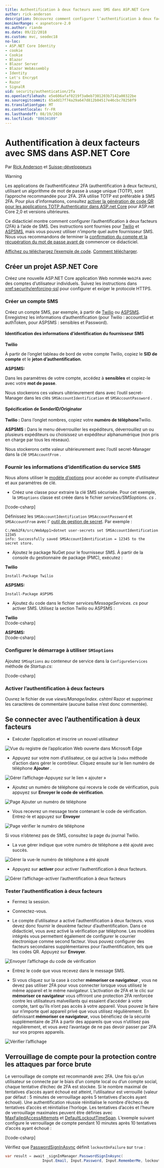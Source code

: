 ```yaml
---
title: Authentification à deux facteurs avec SMS dans ASP.NET Core
author: rick-anderson
description: Découvrez comment configurer l’authentification à deux facteurs (2FA) avec une application ASP.NET Core.
monikerRange: < aspnetcore-2.0
ms.author: riande
ms.date: 09/22/2018
ms.custom: mvc, seodec18
no-loc:
- ASP.NET Core Identity
- cookie
- Cookie
- Blazor
- Blazor Server
- Blazor WebAssembly
- Identity
- Let's Encrypt
- Razor
- SignalR
uid: security/authentication/2fa
ms.openlocfilehash: e5e606afaf0219f3a0eb7301203b7142a00322be
ms.sourcegitcommit: 65add17f74a29a647d812b04517e46cbc78258f9
ms.translationtype: MT
ms.contentlocale: fr-FR
ms.lasthandoff: 08/19/2020
ms.locfileid: "88634109"
---
```

# <a name="two-factor-authentication-with-sms-in-aspnet-core"></a>Authentification à deux facteurs avec SMS dans ASP.NET Core

Par [Rick Anderson](https://twitter.com/RickAndMSFT) et [Suisse-développeurs](https://github.com/Swiss-Devs)

>[!WARNING]
> Les applications de l’authentificateur 2FA (authentification à deux facteurs), utilisant un algorithme de mot de passe à usage unique (TOTP), sont l’approche recommandée pour 2FA. 2FA utilise TOTP est préférable à SMS 2FA. Pour plus d’informations, consultez [activer la génération de code QR pour les applications TOTP Authenticator dans ASP.net Core](xref:security/authentication/identity-enable-qrcodes) pour ASP.net Core 2,0 et versions ultérieures.

Ce didacticiel montre comment configurer l’authentification à deux facteurs (2FA) à l’aide de SMS. Des instructions sont fournies pour [Twilio](https://www.twilio.com/) et [ASPSMS](https://www.aspsms.com/asp.net/identity/core/testcredits/), mais vous pouvez utiliser n’importe quel autre fournisseur SMS. Nous vous recommandons de terminer la [confirmation du compte et la récupération du mot de passe avant de](xref:security/authentication/accconfirm) commencer ce didacticiel.

[Affichez ou téléchargez l’exemple de code](https://github.com/dotnet/AspNetCore.Docs/tree/master/aspnetcore/security/authentication/2fa/sample/Web2FA). [Comment télécharger](xref:index#how-to-download-a-sample).

## <a name="create-a-new-aspnet-core-project"></a>Créer un projet ASP.NET Core

Créez une nouvelle ASP.NET Core application Web nommée `Web2FA` avec des comptes d’utilisateur individuels. Suivez les instructions dans <xref:security/enforcing-ssl> pour configurer et exiger le protocole HTTPS.

### <a name="create-an-sms-account"></a>Créer un compte SMS

Créez un compte SMS, par exemple, à partir de [Twilio](https://www.twilio.com/) ou [ASPSMS](https://www.aspsms.com/asp.net/identity/core/testcredits/). Enregistrez les informations d’authentification (pour Twilio : accountSid et authToken, pour ASPSMS : sensibles et Password).

#### <a name="figuring-out-sms-provider-credentials"></a>Identification des informations d’identification du fournisseur SMS

**Twilio**

À partir de l’onglet tableau de bord de votre compte Twilio, copiez le **SID de compte** et le **jeton d’authentification**.

**ASPSMS:**

Dans les paramètres de votre compte, accédez à **sensibles** et copiez-le avec votre **mot de passe**.

Nous stockerons ces valeurs ultérieurement dans avec l’outil secret-Manager dans les clés `SMSAccountIdentification` et `SMSAccountPassword` .

#### <a name="specifying-senderid--originator"></a>Spécification de SenderID/Originator

**Twilio :** Dans l’onglet nombres, copiez votre **numéro de téléphone**Twilio.

**ASPSMS :** Dans le menu déverrouiller les expéditeurs, déverrouillez un ou plusieurs expéditeurs ou choisissez un expéditeur alphanumérique (non pris en charge par tous les réseaux).

Nous stockerons cette valeur ultérieurement avec l’outil secret-Manager dans la clé `SMSAccountFrom` .

### <a name="provide-credentials-for-the-sms-service"></a>Fournir les informations d’identification du service SMS

Nous allons utiliser le [modèle d’options](xref:fundamentals/configuration/options) pour accéder au compte d’utilisateur et aux paramètres de clé.

* Créez une classe pour extraire la clé SMS sécurisée. Pour cet exemple, la `SMSoptions` classe est créée dans le fichier *services/SMSoptions. cs* .

[!code-csharp[](2fa/sample/Web2FA/Services/SMSoptions.cs)]

Définissez les `SMSAccountIdentification` `SMSAccountPassword` et `SMSAccountFrom` avec l' [outil de gestion de secret](xref:security/app-secrets). Par exemple :

```none
C:/Web2FA/src/WebApp1>dotnet user-secrets set SMSAccountIdentification 12345
info: Successfully saved SMSAccountIdentification = 12345 to the secret store.
```

* Ajoutez le package NuGet pour le fournisseur SMS. À partir de la console du gestionnaire de package (PMC), exécutez :

**Twilio**

`Install-Package Twilio`

**ASPSMS:**

`Install-Package ASPSMS`

* Ajoutez du code dans le fichier *services/MessageServices. cs* pour activer SMS. Utilisez la section Twilio ou ASPSMS :

**Twilio**  
[!code-csharp[](2fa/sample/Web2FA/Services/MessageServices_twilio.cs)]

**ASPSMS:**  
[!code-csharp[](2fa/sample/Web2FA/Services/MessageServices_ASPSMS.cs)]

### <a name="configure-startup-to-use-smsoptions"></a>Configurer le démarrage à utiliser `SMSoptions`

Ajoutez `SMSoptions` au conteneur de service dans la `ConfigureServices` méthode de *Startup.cs*:

[!code-csharp[](2fa/sample/Web2FA/Startup.cs?name=snippet1&highlight=4)]

### <a name="enable-two-factor-authentication"></a>Activer l’authentification à deux facteurs

Ouvrez le fichier de vue *views/Manage/index. cshtml* Razor et supprimez les caractères de commentaire (aucune balise n’est donc commentée).

## <a name="log-in-with-two-factor-authentication"></a>Se connecter avec l’authentification à deux facteurs

* Exécuter l’application et inscrire un nouvel utilisateur

![Vue du registre de l’application Web ouverte dans Microsoft Edge](2fa/_static/login2fa1.png)

* Appuyez sur votre nom d’utilisateur, ce qui active la `Index` méthode d’action dans gérer le contrôleur. Cliquez ensuite sur le lien numéro de téléphone **Ajouter** .

![Gérer l’affichage-Appuyez sur le lien « ajouter »](2fa/_static/login2fa2.png)

* Ajoutez un numéro de téléphone qui recevra le code de vérification, puis appuyez sur **Envoyer le code de vérification**.

![Page Ajouter un numéro de téléphone](2fa/_static/login2fa3.png)

* Vous recevrez un message texte contenant le code de vérification. Entrez-le et appuyez sur **Envoyer**

![Page vérifier le numéro de téléphone](2fa/_static/login2fa4.png)

Si vous n’obtenez pas de SMS, consultez la page du journal Twilio.

* La vue gérer indique que votre numéro de téléphone a été ajouté avec succès.

![Gérer la vue-le numéro de téléphone a été ajouté](2fa/_static/login2fa5.png)

* Appuyez sur **activer** pour activer l’authentification à deux facteurs.

![Gérer l’affichage-activer l’authentification à deux facteurs](2fa/_static/login2fa6.png)

### <a name="test-two-factor-authentication"></a>Tester l’authentification à deux facteurs

* Fermez la session.

* Connectez-vous.

* Le compte d’utilisateur a activé l’authentification à deux facteurs. vous devez donc fournir le deuxième facteur d’authentification. Dans ce didacticiel, vous avez activé la vérification par téléphone. Les modèles intégrés vous permettent également de configurer le courrier électronique comme second facteur. Vous pouvez configurer des facteurs secondaires supplémentaires pour l’authentification, tels que les codes QR. Appuyez sur **Envoyer**.

![Envoyer l’affichage du code de vérification](2fa/_static/login2fa7.png)

* Entrez le code que vous recevez dans le message SMS.

* Si vous cliquez sur la case à cocher **mémoriser ce navigateur** , vous ne devez pas utiliser 2FA pour vous connecter lorsque vous utilisez le même appareil et le même navigateur. L’activation de 2FA et le clic sur **mémoriser ce navigateur** vous offriront une protection 2FA renforcée contre les utilisateurs malveillants qui essaient d’accéder à votre compte, tant qu’ils n’ont pas accès à votre appareil. Vous pouvez le faire sur n’importe quel appareil privé que vous utilisez régulièrement. En définissant  **mémoriser ce navigateur**, vous bénéficiez de la sécurité supplémentaire de 2FA à partir des appareils que vous n’utilisez pas régulièrement, et vous avez l’avantage de ne pas devoir passer par 2FA sur vos propres appareils.

![Vérifier l’affichage](2fa/_static/login2fa8.png)

## <a name="account-lockout-for-protecting-against-brute-force-attacks"></a>Verrouillage de compte pour la protection contre les attaques par force brute

Le verrouillage de compte est recommandé avec 2FA. Une fois qu’un utilisateur se connecte par le biais d’un compte local ou d’un compte social, chaque tentative d’échec de 2FA est stockée. Si le nombre maximal de tentatives d’accès ayant échoué est atteint, l’utilisateur est verrouillé (valeur par défaut : 5 minutes de verrouillage après 5 tentatives d’accès ayant échoué). Une authentification réussie réinitialise le nombre d’échecs de tentatives d’accès et réinitialise l’horloge. Les tentatives d’accès et l’heure de verrouillage maximales peuvent être définies avec [MaxFailedAccessAttempts](/dotnet/api/microsoft.aspnetcore.identity.lockoutoptions.maxfailedaccessattempts) et [DefaultLockoutTimeSpan](/dotnet/api/microsoft.aspnetcore.identity.lockoutoptions.defaultlockouttimespan). L’exemple suivant configure le verrouillage de compte pendant 10 minutes après 10 tentatives d’accès ayant échoué :

[!code-csharp[](2fa/sample/Web2FA/Startup.cs?name=snippet2&highlight=13-17)]

Vérifiez que [PasswordSignInAsync](/dotnet/api/microsoft.aspnetcore.identity.signinmanager-1.passwordsigninasync) définit `lockoutOnFailure` sur `true` :

```csharp
var result = await _signInManager.PasswordSignInAsync(
                 Input.Email, Input.Password, Input.RememberMe, lockoutOnFailure: true);
```
